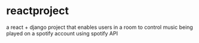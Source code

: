 # reactproject
a react + django project that enables users in a room to control music being played on a spotify account using spotify API
